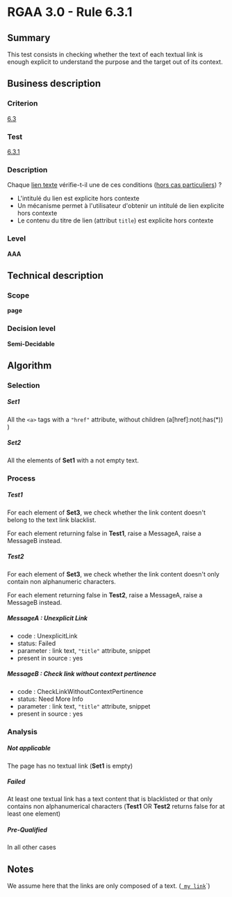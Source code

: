 # RGAA 3.0 -  Rule 6.3.1

## Summary

This test consists in checking whether the text of each textual link is enough explicit to understand the purpose and the target out of its context.

## Business description

### Criterion

[6.3](http://references.modernisation.gouv.fr/referentiel-technique-0#crit-6-3)

### Test

[6.3.1](http://references.modernisation.gouv.fr/referentiel-technique-0#test-6-3-1)

### Description

Chaque <a href="http://references.modernisation.gouv.fr/referentiel-technique-0#mLienTexte">lien texte</a> v&eacute;rifie-t-il une de ces conditions (<a href="http://references.modernisation.gouv.fr/referentiel-technique-0#cpCrit6-" title="Cas particuliers pour le crit&egrave;re 6.3">hors cas particuliers</a>) ? 
 
 * L'intitul&eacute; du lien est explicite hors contexte 
 * Un m&eacute;canisme permet &agrave; l'utilisateur d'obtenir un intitul&eacute; de lien explicite hors contexte 
 * Le contenu du titre de lien (attribut `title`) est explicite hors contexte 


### Level

**AAA**

## Technical description

### Scope

**page**

### Decision level

**Semi-Decidable**

## Algorithm

### Selection

##### Set1

All the `<a>` tags with a `"href"` attribute, without children (a[href]:not(:has(*)) )

##### Set2

All the elements of **Set1** with a not empty text.

### Process

##### Test1

For each element of **Set3**, we check whether the link content doesn't belong to the text link blacklist.

For each element returning false in **Test1**, raise a MessageA, raise a MessageB instead.

##### Test2

For each element of **Set3**, we check whether the link content doesn't only contain non alphanumeric characters.

For each element returning false in **Test2**, raise a MessageA, raise a MessageB instead.

##### MessageA : Unexplicit Link

-   code : UnexplicitLink
-   status: Failed
-   parameter : link text, `"title"` attribute, snippet
-   present in source : yes

##### MessageB : Check link without context pertinence

-   code : CheckLinkWithoutContextPertinence
-   status: Need More Info
-   parameter : link text, `"title"` attribute, snippet
-   present in source : yes

### Analysis

##### Not applicable

The page has no textual link (**Set1** is empty)

##### Failed

At least one textual link has a text content that is blacklisted or that only contains non alphanumerical characters (**Test1** OR **Test2** returns false for at least one element)

##### Pre-Qualified

In all other cases

## Notes

We assume here that the links are only composed of a text. (<a href="http://www.asqatasun.org/target.html">` my link`</a>`)
